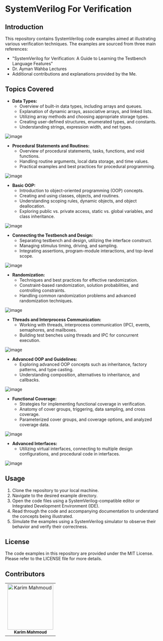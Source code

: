# SystemVerilog For Verification

## Introduction
This repository contains SystemVerilog code examples aimed at illustrating various verification techniques. The examples are sourced from three main references: 
  - "SystemVerilog for Verification: A Guide to Learning the Testbench Language Features" 
  - Dr. Ayman Wahba Lectures
  - Additional contributions and explanations provided by the Me.

## Topics Covered
- **Data Types:**
  - Overview of built-in data types, including arrays and queues.
  - Explanation of dynamic arrays, associative arrays, and linked lists.
  - Utilizing array methods and choosing appropriate storage types.
  - Creating user-defined structures, enumerated types, and constants.
  - Understanding strings, expression width, and net types.

![image](https://github.com/karimmahmoud22/SystemVerilog/assets/82693464/f53a6e40-e977-48c4-b8ea-a0991ef909f2)

- **Procedural Statements and Routines:**
  - Overview of procedural statements, tasks, functions, and void functions.
  - Handling routine arguments, local data storage, and time values.
  - Practical examples and best practices for procedural programming.

![image](https://github.com/karimmahmoud22/SystemVerilog/assets/82693464/473c045e-570e-4c57-bc2d-05ec618eec90)

- **Basic OOP:**
  - Introduction to object-oriented programming (OOP) concepts.
  - Creating and using classes, objects, and routines.
  - Understanding scoping rules, dynamic objects, and object deallocation.
  - Exploring public vs. private access, static vs. global variables, and class inheritance.

![image](https://github.com/karimmahmoud22/SystemVerilog/assets/82693464/de3884e1-15f1-4035-a2db-764f1e1b08c1)

- **Connecting the Testbench and Design:**
  - Separating testbench and design, utilizing the interface construct.
  - Managing stimulus timing, driving, and sampling.
  - Integrating assertions, program-module interactions, and top-level scope.

![image](https://github.com/karimmahmoud22/SystemVerilog/assets/82693464/33015cc7-48bc-4a94-9332-38f5e40103da)

- **Randomization:**
  - Techniques and best practices for effective randomization.
  - Constraint-based randomization, solution probabilities, and controlling constraints.
  - Handling common randomization problems and advanced randomization techniques.

![image](https://github.com/karimmahmoud22/SystemVerilog/assets/82693464/c60faa21-6ec3-4fe6-b7a5-b67093c04a2e)

- **Threads and Interprocess Communication:**
  - Working with threads, interprocess communication (IPC), events, semaphores, and mailboxes.
  - Building test benches using threads and IPC for concurrent execution.

![image](https://github.com/karimmahmoud22/SystemVerilog/assets/82693464/6ca30051-b249-4e93-9715-552de0d7bf56)

- **Advanced OOP and Guidelines:**
  - Exploring advanced OOP concepts such as inheritance, factory patterns, and type casting.
  - Understanding composition, alternatives to inheritance, and callbacks.

![image](https://github.com/karimmahmoud22/SystemVerilog/assets/82693464/7800722b-8adf-4f88-8c6e-262c6f8b33bd)

- **Functional Coverage:**
  - Strategies for implementing functional coverage in verification.
  - Anatomy of cover groups, triggering, data sampling, and cross coverage.
  - Parameterized cover groups, and coverage options, and analyzed coverage data.

![image](https://github.com/karimmahmoud22/SystemVerilog/assets/82693464/cc8c9fdf-5243-4a4c-9f96-8799a1866222)

- **Advanced Interfaces:**
  - Utilizing virtual interfaces, connecting to multiple design configurations, and procedural code in interfaces.

![image](https://github.com/karimmahmoud22/SystemVerilog/assets/82693464/45a314ca-8319-4c25-a176-7ef0d19781b9)

## Usage
1. Clone the repository to your local machine.
2. Navigate to the desired example directory.
3. Open the code files using a SystemVerilog-compatible editor or Integrated Development Environment (IDE).
4. Read through the code and accompanying documentation to understand the concepts being illustrated.
5. Simulate the examples using a SystemVerilog simulator to observe their behavior and verify their correctness.

## License
The code examples in this repository are provided under the MIT License. Please refer to the LICENSE file for more details.

## Contributors
<table>
  <tr>
    <td align="center">
    <a href="https://github.com/karimmahmoud22" target="_black">
    <img src="https://avatars.githubusercontent.com/u/82693464?v=4" width="150px;" alt="Karim Mahmoud"/>
    <br />
    <sub><b>Karim Mahmoud</b></sub></a>
    </td>
  </tr>
 </table>
